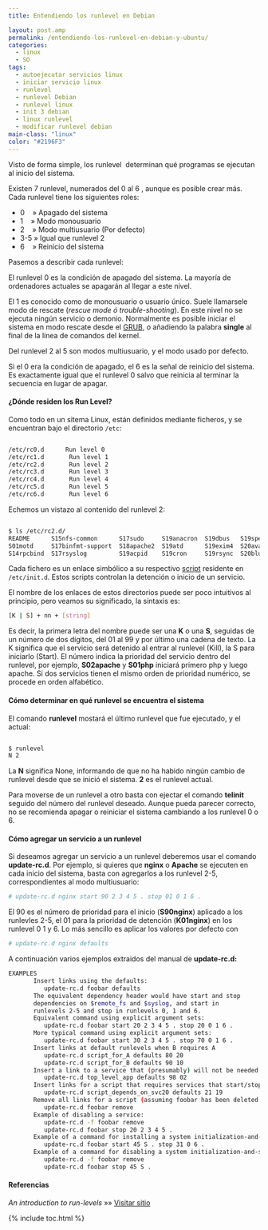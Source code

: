 ```yaml
---
title: Entendiendo los runlevel en Debian

layout: post.amp
permalink: /entendiendo-los-runlevel-en-debian-y-ubuntu/
categories:
  - linux
  - SO
tags:
  - autoejecutar servicios linux
  - iniciar servicio linux
  - runlevel
  - runlevel Debian
  - runlevel linux
  - init 3 debian
  - linux runlevel
  - modificar runlevel debian
main-class: "linux"
color: "#2196F3"
---
```


<figure>
<amp-img on="tap:lightbox1" role="button" tabindex="0" layout="responsive" alt="sh" src="/assets/img/2012/07/sh1.png" width="128px" height="128px" />
</figure>

Visto de forma simple, los runlevel  determinan qué programas se ejecutan al inicio del sistema.

Existen 7 runlevel, numerados del 0 al 6 , aunque es posible crear más. Cada runlevel tiene los siguientes roles:

- 0    » Apagado del sistema
- 1    » Modo monousuario
- 2    » Modo multiusuario (Por defecto)
- 3-5  » Igual que runlevel 2
- 6    » Reinicio del sistema

Pasemos a describir cada runlevel:  

<!--ad-->

El runlevel 0 es la condición de apagado del sistema. La mayoría de ordenadores actuales se apagarán al llegar a este nivel.

El 1 es conocido como de monousuario o usuario único. Suele llamarsele modo de rescate (_rescue mode ó trouble-shooting_). En este nivel no se ejecuta ningún servicio o demonio. Normalmente es posible iniciar el sistema en modo rescate desde el [GRUB][1], o añadiendo la palabra __single__ al final de la línea de comandos del kernel.

Del runlevel 2 al 5 son modos multiusuario, y el modo usado por defecto.

Si el 0 era la condición de apagado, el 6 es la señal de reinicio del sistema. Es exactamente igual que el runlevel 0 salvo que reinicia al terminar la secuencia en lugar de apagar.

#### ¿Dónde residen los Run Level?

Como todo en un sitema Linux, están definidos mediante ficheros, y se encuentran bajo el directorio `/etc`:

```bash

/etc/rc0.d      Run level 0
/etc/rc1.d       Run level 1
/etc/rc2.d       Run level 2
/etc/rc3.d       Run level 3
/etc/rc4.d       Run level 4
/etc/rc5.d       Run level 5
/etc/rc6.d       Run level 6

```

Echemos un vistazo al contenido del runlevel 2:

```bash

$ ls /etc/rc2.d/
README      S15nfs-common      S17sudo     S19anacron  S19dbus   S19speech-dispatcher  S20network-manager  S21pulseaudio  S22libvirt-guests  S23rmnologin
S01motd     S17binfmt-support  S18apache2  S19atd      S19exim4  S20avahi-daemon       S21gdm3             S21saned       S23minissdpd
S14rpcbind  S17rsyslog         S19acpid    S19cron     S19rsync  S20bluetooth          S21libvirt-bin      S22bootlogs    S23rc.local

```

Cada fichero es un enlace simbólico a su respectivo [script][2] residente en `/etc/init.d`. Estos scripts controlan la detención o inicio de un servicio.

El nombre de los enlaces de estos directorios puede ser poco intuitivos al principio, pero veamos su significado, la sintaxis es:

```bash
[K | S] + nn + [string]
```

Es decir, la primera letra del nombre puede ser una **K** o una **S**, seguidas de un número de dos dígitos, del 01 al 99 y por último una cadena de texto. La K significa que el servicio será detenido al entrar al runlevel (Kill), la S para iniciarlo (Start). El número indica la prioridad del servicio dentro del runlevel, por ejemplo, **S02apache** y **S01php** iniciará primero php y luego apache. Si dos servicios tienen el mismo orden de prioridad numérico, se procede en orden alfabético.

#### Cómo determinar en qué runlevel se encuentra el sistema

El comando **runlevel** mostará el último runlevel que fue ejecutado, y el actual:

```bash

$ runlevel
N 2

```

La **N** significa None, informando de que no ha habido ningún cambio de runlevel desde que se inició el sistema. **2** es el runlevel actual.

Para moverse de un runlevel a otro basta con ejectar el comando **telinit** seguido del número del runlevel deseado. Aunque pueda parecer correcto, no se recomienda apagar o reiniciar el sistema cambiando a los runlevel 0 o 6.

#### Cómo agregar un servicio a un runlevel

Si deseamos agregar un servicio a un runlevel deberemos usar el comando **update-rc.d**. Por ejemplo, si quieres que **nginx** o **Apache** se ejecuten en cada inicio del sistema, basta con agregarlos a los runlevel 2-5, correspondientes al modo multiusuario:

```bash
# update-rc.d nginx start 90 2 3 4 5 . stop 01 0 1 6 .
```

El 90 es el número de prioridad para el inicio (**S90nginx**) aplicado a los runlevles 2-5, el 01 para la prioridad de detención (**K01nginx**) en los runlevel 0 1 y 6. Lo más sencillo es aplicar los valores por defecto con

```bash
# update-rc.d nginx defaults
```

A continuación varios ejemplos extraidos del manual de **update-rc.d:**

```bash
EXAMPLES
       Insert links using the defaults:
          update-rc.d foobar defaults
       The equivalent dependency header would have start and stop
       dependencies on $remote_fs and $syslog, and start in
       runlevels 2-5 and stop in runlevels 0, 1 and 6.
       Equivalent command using explicit argument sets:
          update-rc.d foobar start 20 2 3 4 5 . stop 20 0 1 6 .
       More typical command using explicit argument sets:
          update-rc.d foobar start 30 2 3 4 5 . stop 70 0 1 6 .
       Insert links at default runlevels when B requires A
          update-rc.d script_for_A defaults 80 20
          update-rc.d script_for_B defaults 90 10
       Insert a link to a service that (presumably) will not be needed by any other daemon
          update-rc.d top_level_app defaults 98 02
       Insert links for a script that requires services that start/stop at sequence number 20
          update-rc.d script_depends_on_svc20 defaults 21 19
       Remove all links for a script (assuming foobar has been deleted already):
          update-rc.d foobar remove
       Example of disabling a service:
          update-rc.d -f foobar remove
          update-rc.d foobar stop 20 2 3 4 5 .
       Example of a command for installing a system initialization-and-shutdown script:
          update-rc.d foobar start 45 S . stop 31 0 6 .
       Example of a command for disabling a system initialization-and-shutdown script:
          update-rc.d -f foobar remove
          update-rc.d foobar stop 45 S .
```

#### Referencias

*An introduction to run-levels* »» <a href="http://www.debian-administration.org/articles/212" target="_blank">Visitar sitio</a>

 [1]: https://elbauldelprogramador.com/grub-customizer-20-personaliza-tu-grub2/ "Grub Customizer 2.0, personaliza tu GRUB2"
 [2]: https://elbauldelprogramador.com/

{% include toc.html %}
